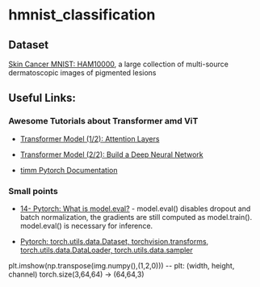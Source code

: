# hmnist_classification

## Dataset
[Skin Cancer MNIST: HAM10000](https://www.kaggle.com/datasets/kmader/skin-cancer-mnist-ham10000), a large collection of multi-source dermatoscopic images of pigmented lesions


## Useful Links:
### Awesome Tutorials about Transformer amd ViT
- [Transformer Model (1/2): Attention Layers](https://www.youtube.com/watch?v=FC8PziPmxnQ)
- [Transformer Model (2/2): Build a Deep Neural Network](https://www.youtube.com/watch?v=J4H6A4-dvhE)

- [timm Pytorch Documentation](https://rwightman.github.io/pytorch-image-models/)


### Small points
- [14- Pytorch: What is model.eval?](https://www.youtube.com/watch?v=GzjRE3MUx6Q) - model.eval() disables dropout and batch normalization, the gradients are still computed as model.train(). model.eval() is necessary for inference.

- [Pytorch: torch.utils.data.Dataset, torchvision.transforms, torch.utils.data.DataLoader, torch.utils.data.sampler](https://blog.csdn.net/zhenaoxi1077/article/details/80953227)

plt.imshow(np.transpose(img.numpy(),(1,2,0))) -- plt: (width, height, channel)
torch.size(3,64,64) -> (64,64,3)
